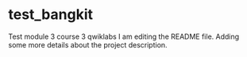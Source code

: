 # test_bangkit
Test module 3 course 3 qwiklabs
I am editing the README file. Adding some more details about the project description.
